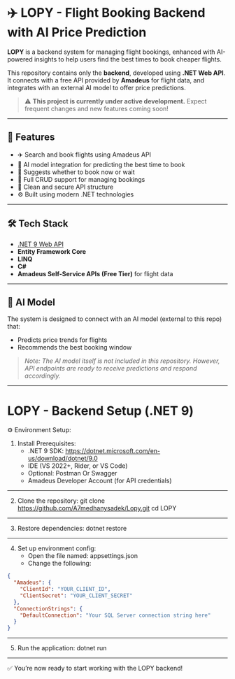 # ✈️ LOPY - Flight Booking Backend with AI Price Prediction

**LOPY** is a backend system for managing flight bookings, enhanced with AI-powered insights to help users find the best times to book cheaper flights.

This repository contains only the **backend**, developed using **.NET Web API**. It connects with a free API provided by **Amadeus** for flight data, and integrates with an external AI model to offer price predictions.

> ⚠️ **This project is currently under active development.** Expect frequent changes and new features coming soon!

---

## 📌 Features

- ✈️ Search and book flights using Amadeus API
- 🧠 AI model integration for predicting the best time to book
- 📅 Suggests whether to book now or wait
- 🔄 Full CRUD support for managing bookings
- 🔐 Clean and secure API structure
- ⚙️ Built using modern .NET technologies

---

## 🛠️ Tech Stack

- [.NET 9 Web API](https://learn.microsoft.com/en-us/aspnet/core/web-api/)
- **Entity Framework Core**
- **LINQ**
- **C#**
- **Amadeus Self-Service APIs (Free Tier)** for flight data

---

## 🧠 AI Model

The system is designed to connect with an AI model (external to this repo) that:
- Predicts price trends for flights
- Recommends the best booking window

> *Note: The AI model itself is not included in this repository. However, API endpoints are ready to receive predictions and respond accordingly.*

---


  LOPY - Backend Setup (.NET 9)
==

⚙️ Environment Setup:

1. Install Prerequisites:
   - .NET 9 SDK: https://dotnet.microsoft.com/en-us/download/dotnet/9.0
   - IDE (VS 2022+, Rider, or VS Code)
   - Optional: Postman Or Swagger
   - Amadeus Developer Account (for API credentials)

--------------------------------

2. Clone the repository:
   git clone https://github.com/A7medhanysadek/Lopy.git
   cd LOPY

--------------------------------

3. Restore dependencies:
   dotnet restore

--------------------------------

4. Set up environment config:
   - Open the file named: appsettings.json
   - Change the following:
```json
{
  "Amadeus": {
    "ClientId": "YOUR_CLIENT_ID",
    "ClientSecret": "YOUR_CLIENT_SECRET"
  },
  "ConnectionStrings": {
    "DefaultConnection": "Your SQL Server connection string here"
  }
}
```
--------------------------------

5. Run the application:
   dotnet run

--------------------------------

✅ You’re now ready to start working with the LOPY backend!


